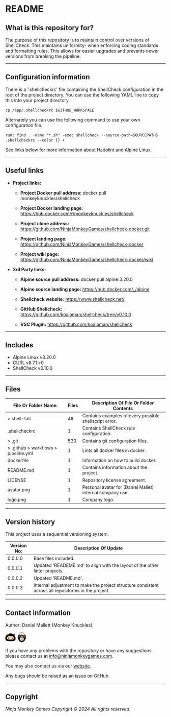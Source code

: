 # README #

## What is this repository for? ##

The purpose of this repository is to maintain control over versions of ShellCheck. This maintains uniformity-
when enforcing coding standards and formatting rules. This allows for easier upgrades and prevents newer versions from
breaking the pipeline.

---

## Configuration information ##

There is a '.shellcheckrc' file containing the ShellCheck configuration in the root of the project directory. You can
use the following YAML line to copy this into your project directory.

```shell
cp /app/.shellcheckrc $GITHUB_WORKSPACE
```

Alternately you can use the following command to use your own configuration file.

```shell
run: find . -name "*.sh" -exec shellcheck --source-path=SOURCEPATHS .shellcheckrc --color {} +
```

See links below for more information about Hadolint and Alpine Linux.

---

## Useful links ##
  
* **Project links:**
  
  * **Project Docker pull address:**  docker pull monkeyknuckles/shellcheck

  * **Project Docker landing page:**  <https://hub.docker.com/r/monkeyknuckles/shellcheck>
  * **Project clone address:**        <https://github.com/NinjaMonkeyGames/shellcheck-docker.git>
  * **Project landing page:**         <https://github.com/NinjaMonkeyGames/shellcheck-docker>
  * **Project wiki page:**            <https://github.com/NinjaMonkeyGames/shellcheck-docker/wiki>

* **3rd Party links:**

  * **Alpine source pull address:**   docker pull alpine:3.20.0

  * **Alpine source landing page:**   <https://hub.docker.com/_/alpine>
  * **Shellcheck website:**           <https://www.shellcheck.net/>
  * **GitHub Shellcheck:**            <https://github.com/koalaman/shellcheck/tree/v0.10.0>
  * **VSC Plugin:**                   <https://github.com/koalaman/shellcheck>

---

## Includes ##

* Alpine Linux        v3.20.0
* CURL                v8.7.1-r0
* ShellCheck          v0.10.0

---

## Files ##

| File Or Folder Name:                  | Files | Description Of File Or Folder Contents                               |
|---------------------------------------|-------|----------------------------------------------------------------------|
| > shell-fail                          |   49  | Contains examples of every possible shellscript error.               |
| .shellcheckrc                         |   1   | Contains ShellCheck rule configuration.                              |
| > .git                                |  530  | Contains git configuration files.                                    |
| > .github > workflows > pipeline.yml  |   1   | Lints all docker files in docker.                                    |
| dockerfile                            |   1   | Information on how to build docker.                                  |
| README.md                             |   1   | Contains information about the project.                              |
| LICENSE                               |   1   | Repository license agreement.                                        |
| avatar.png                            |   1   | Personal avatar for (Daniel Mallet) internal company use.            |
| logo.png                              |   1   | Company logo.                                                        |

---

## Version history ##

This project uses a sequential versioning system.

| Version No:    | Description Of Update                                                                               |
|----------------|-----------------------------------------------------------------------------------------------------|
| 0.0.0.0        | Base files included.                                                                                |
| 0.0.0.1        | Updated 'READEME.md' to align with the layout of the other linter projects.                         |
| 0.0.0.2        | Updated 'README.md'.                                                                                |
| 0.0.0.3        | Internal adjustment to make the project structure consistent across all repositories in the project.|

---

## Contact information ##

Author: Daniel Mallett (Monkey Knuckles)

![Ninja Monkey Games](logo.png "Logo")
![Monkey Knuckles](avatar.png "Avatar")

If you have any problems with the repository or have any suggestions please contact us at <info@ninjamonkeygames.com>.

You may also contact us via our [website](https://ninjamonkeygames.com).

Any bugs should be raised as an [issue](https://github.com/NinjaMonkeyGames/shellcheck-docker/issues) on GitHub.

---

## Copyright ##

*Ninja Monkey Games Copyright © 2024 All rights reserved.*
